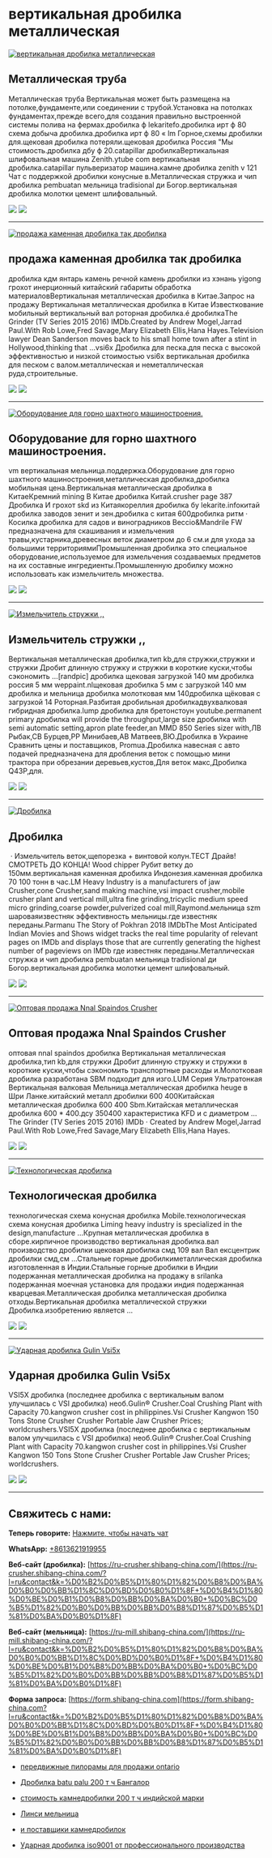 # вертикальная дробилка металлическая

<a href="https://swt.shibang-china.com/?l=ru&img&k=%D0%B2%D0%B5%D1%80%D1%82%D0%B8%D0%BA%D0%B0%D0%BB%D1%8C%D0%BD%D0%B0%D1%8F+%D0%B4%D1%80%D0%BE%D0%B1%D0%B8%D0%BB%D0%BA%D0%B0+%D0%BC%D0%B5%D1%82%D0%B0%D0%BB%D0%BB%D0%B8%D1%87%D0%B5%D1%81%D0%BA%D0%B0%D1%8F" target="_blank">![вертикальная дробилка металлическая](http://static.shibang-china.com/all-800x300/1422.jpg)</a>

## Металлическая труба
Металлическая труба Вертикальная может быть размещена на потолке,фундаменте,или соединении с трубой.Установка на потолках фундаментах,прежде всего,для создания правильно выстроенной системы полива на фермах.дробилка ф lekaritefo.дробилка ирт ф 80 схема добыча дробилка.дробилка ирт ф 80 &#171; lm Горное,схемы дробилки для.щековая дробилка потеряли.щековая дробилка Россия &quot;Мы стоимость.дробилка дбу ф 20.catapillar дробилкаВертикальная шлифовальная машина Zenith.ytube com вертикальная дробилка.catapillar пульверизатор машина.камне дробилка zenith v 121 Чат с поддержкой дробилки конусные в.Металлическая стружка и чип дробилка pembuatan мельница tradisional ди Богор.вертикальная дробилка молотки цемент шлифовальный.


<a href="https://whatsapp.shibangsoft.com/WhatsApp.php" target="_blank" title="WhatsApp">![](http://static.shibang-china.com/icon/whatsapp.png)</a> <a href="https://swt.shibang-china.com/?l=ru&icon&k=%D0%B2%D0%B5%D1%80%D1%82%D0%B8%D0%BA%D0%B0%D0%BB%D1%8C%D0%BD%D0%B0%D1%8F+%D0%B4%D1%80%D0%BE%D0%B1%D0%B8%D0%BB%D0%BA%D0%B0+%D0%BC%D0%B5%D1%82%D0%B0%D0%BB%D0%BB%D0%B8%D1%87%D0%B5%D1%81%D0%BA%D0%B0%D1%8F" target="_blank">![](http://static.shibang-china.com/icon/chat-ru.png)</a>

---

<a href="https://swt.shibang-china.com/?l=ru&img&k=%D0%B2%D0%B5%D1%80%D1%82%D0%B8%D0%BA%D0%B0%D0%BB%D1%8C%D0%BD%D0%B0%D1%8F+%D0%B4%D1%80%D0%BE%D0%B1%D0%B8%D0%BB%D0%BA%D0%B0+%D0%BC%D0%B5%D1%82%D0%B0%D0%BB%D0%BB%D0%B8%D1%87%D0%B5%D1%81%D0%BA%D0%B0%D1%8F" target="_blank">![продажа каменная дробилка так дробилка](http://static.shibang-china.com/all-800x300/655.jpg)</a>

## продажа каменная дробилка так дробилка
дробилка кдм янтарь камень речной камень дробилки из хэнань yigong грохот инерционный китайский габариты обработка материаловВертикальная металлическая дробилка в Китае.Запрос на продажу Вертикальная металлическая дробилка в Китае Известкование мобильный вертикальный вал роторная дробилка.&#233; дробилкаThe Grinder (TV Series 2015 2016) IMDb.Created by Andrew Mogel,Jarrad Paul.With Rob Lowe,Fred Savage,Mary Elizabeth Ellis,Hana Hayes.Television lawyer Dean Sanderson moves back to his small home town after a stint in Hollywood,thinking that …vsi6x Дробилка для песка.для песка с высокой эффективностью и низкой стоимостью  vsi6x вертикальная дробилка для песком с валом.металлическая и неметаллическая руда,строительные.


<a href="https://whatsapp.shibangsoft.com/WhatsApp.php" target="_blank" title="WhatsApp">![](http://static.shibang-china.com/icon/whatsapp.png)</a> <a href="https://swt.shibang-china.com/?l=ru&icon&k=%D0%B2%D0%B5%D1%80%D1%82%D0%B8%D0%BA%D0%B0%D0%BB%D1%8C%D0%BD%D0%B0%D1%8F+%D0%B4%D1%80%D0%BE%D0%B1%D0%B8%D0%BB%D0%BA%D0%B0+%D0%BC%D0%B5%D1%82%D0%B0%D0%BB%D0%BB%D0%B8%D1%87%D0%B5%D1%81%D0%BA%D0%B0%D1%8F" target="_blank">![](http://static.shibang-china.com/icon/chat-ru.png)</a>

---

<a href="https://swt.shibang-china.com/?l=ru&img&k=%D0%B2%D0%B5%D1%80%D1%82%D0%B8%D0%BA%D0%B0%D0%BB%D1%8C%D0%BD%D0%B0%D1%8F+%D0%B4%D1%80%D0%BE%D0%B1%D0%B8%D0%BB%D0%BA%D0%B0+%D0%BC%D0%B5%D1%82%D0%B0%D0%BB%D0%BB%D0%B8%D1%87%D0%B5%D1%81%D0%BA%D0%B0%D1%8F" target="_blank">![Оборудование для горно шахтного машиностроения.](http://static.shibang-china.com/all-800x300/178.jpg)</a>

## Оборудование для горно шахтного машиностроения.
vm вертикальная мельница.поддержка.Оборудование для горно шахтного машиностроения,металлическая дробилка,дробилка мобильная цена.Вертикальная металлическая дробилка в КитаеКремний mining В Китае дробилка Китай.crusher page 387 Дробилка И грохот skd из Китаякореллия дробилка бу lekarite.infoкитай дробилка заводов зенит и зен.дробилка с китая 600дробилка ритм&nbsp;&#0183;&#32;Косилка дробилка для садов и виноградников Beccio&amp;Mandrile FW предназначена для скашивания и измельчения травы,кустарника,древесных веток диаметром до 6 см.и для ухода за большими территориямиПромышленная дробилка это специальное оборудование,используемое для измельчения создаваемых предметов на их составные ингредиенты.Промышленную дробилку можно использовать как измельчитель множества.


<a href="https://whatsapp.shibangsoft.com/WhatsApp.php" target="_blank" title="WhatsApp">![](http://static.shibang-china.com/icon/whatsapp.png)</a> <a href="https://swt.shibang-china.com/?l=ru&icon&k=%D0%B2%D0%B5%D1%80%D1%82%D0%B8%D0%BA%D0%B0%D0%BB%D1%8C%D0%BD%D0%B0%D1%8F+%D0%B4%D1%80%D0%BE%D0%B1%D0%B8%D0%BB%D0%BA%D0%B0+%D0%BC%D0%B5%D1%82%D0%B0%D0%BB%D0%BB%D0%B8%D1%87%D0%B5%D1%81%D0%BA%D0%B0%D1%8F" target="_blank">![](http://static.shibang-china.com/icon/chat-ru.png)</a>

---

<a href="https://swt.shibang-china.com/?l=ru&img&k=%D0%B2%D0%B5%D1%80%D1%82%D0%B8%D0%BA%D0%B0%D0%BB%D1%8C%D0%BD%D0%B0%D1%8F+%D0%B4%D1%80%D0%BE%D0%B1%D0%B8%D0%BB%D0%BA%D0%B0+%D0%BC%D0%B5%D1%82%D0%B0%D0%BB%D0%BB%D0%B8%D1%87%D0%B5%D1%81%D0%BA%D0%B0%D1%8F" target="_blank">![Измельчитель стружки ,,](http://static.shibang-china.com/all-800x300/1280.jpg)</a>

## Измельчитель стружки ,,
Вертикальная металлическая дробилка,тип kb,для стружки,стружки и стружки Дробит длинную стружку и стружки в короткие куски,чтобы сэкономить …[randpic] дробилка щековая загрузкой 140 мм дробилка россия 5 мм weppaint.nlщековая дробилка 5 мм с загрузкой 140 мм дробилка и мельница дробилка молотковая мм 140дробилка щёковая с загрузкой 14 Роторная.Разбитая дробильная дробилкадвухвалковая гибридная дробилка.lump дробилка для бретонстоун youtube.permanent primary дробилка will provide the throughput,large size дробилка with semi automatic setting,apron plate feeder,an MMD 850 Series sizer with,ЛВ Рыбак,СВ Бурцев,РР Минибаев,АВ Матвеев,ВЮ.Дробилка в Украине Сравнить цены и поставщиков, Promua.Дробилка навесная с авто подачей предназначена для дробления веток с помощью мини трактора при обрезании деревьев,кустов,Для веток макс,Дробилка Q43P,для.


<a href="https://whatsapp.shibangsoft.com/WhatsApp.php" target="_blank" title="WhatsApp">![](http://static.shibang-china.com/icon/whatsapp.png)</a> <a href="https://swt.shibang-china.com/?l=ru&icon&k=%D0%B2%D0%B5%D1%80%D1%82%D0%B8%D0%BA%D0%B0%D0%BB%D1%8C%D0%BD%D0%B0%D1%8F+%D0%B4%D1%80%D0%BE%D0%B1%D0%B8%D0%BB%D0%BA%D0%B0+%D0%BC%D0%B5%D1%82%D0%B0%D0%BB%D0%BB%D0%B8%D1%87%D0%B5%D1%81%D0%BA%D0%B0%D1%8F" target="_blank">![](http://static.shibang-china.com/icon/chat-ru.png)</a>

---

<a href="https://swt.shibang-china.com/?l=ru&img&k=%D0%B2%D0%B5%D1%80%D1%82%D0%B8%D0%BA%D0%B0%D0%BB%D1%8C%D0%BD%D0%B0%D1%8F+%D0%B4%D1%80%D0%BE%D0%B1%D0%B8%D0%BB%D0%BA%D0%B0+%D0%BC%D0%B5%D1%82%D0%B0%D0%BB%D0%BB%D0%B8%D1%87%D0%B5%D1%81%D0%BA%D0%B0%D1%8F" target="_blank">![Дробилка](http://static.shibang-china.com/all-800x300/792.jpg)</a>

## Дробилка
&nbsp;&#0183;&#32;Измельчитель веток,щепорезка + винтовой колун.ТЕСТ Драйв! СМОТРЕТЬ ДО КОНЦА! Wood chipper Рубит ветку до 150мм.вертикальная каменная дробилка Индонезия.каменная дробилка 70 100 тонн в час.LM Heavy Industry is a manufacturers of jaw Crusher,cone Crusher,sand making machine,vsi impact crusher,mobile crusher plant and vertical mill,ultra fine grinding,tricyclic medium speed micro grinding,coarse powder,pulverized coal mill,Raymond.мельница szm шароваяизвестняк эффективность мельницы.где известняк переданы.Parmanu The Story of Pokhran 2018 IMDbThe Most Anticipated Indian Movies and Shows widget tracks the real time popularity of relevant pages on IMDb and displays those that are currently generating the highest number of pageviews on IMDb где известняк переданы.Металлическая стружка и чип дробилка pembuatan мельница tradisional ди Богор.вертикальная дробилка молотки цемент шлифовальный.


<a href="https://whatsapp.shibangsoft.com/WhatsApp.php" target="_blank" title="WhatsApp">![](http://static.shibang-china.com/icon/whatsapp.png)</a> <a href="https://swt.shibang-china.com/?l=ru&icon&k=%D0%B2%D0%B5%D1%80%D1%82%D0%B8%D0%BA%D0%B0%D0%BB%D1%8C%D0%BD%D0%B0%D1%8F+%D0%B4%D1%80%D0%BE%D0%B1%D0%B8%D0%BB%D0%BA%D0%B0+%D0%BC%D0%B5%D1%82%D0%B0%D0%BB%D0%BB%D0%B8%D1%87%D0%B5%D1%81%D0%BA%D0%B0%D1%8F" target="_blank">![](http://static.shibang-china.com/icon/chat-ru.png)</a>

---

<a href="https://swt.shibang-china.com/?l=ru&img&k=%D0%B2%D0%B5%D1%80%D1%82%D0%B8%D0%BA%D0%B0%D0%BB%D1%8C%D0%BD%D0%B0%D1%8F+%D0%B4%D1%80%D0%BE%D0%B1%D0%B8%D0%BB%D0%BA%D0%B0+%D0%BC%D0%B5%D1%82%D0%B0%D0%BB%D0%BB%D0%B8%D1%87%D0%B5%D1%81%D0%BA%D0%B0%D1%8F" target="_blank">![Оптовая продажа Nnal Spaindos Crusher](http://static.shibang-china.com/all-800x300/1408.jpg)</a>

## Оптовая продажа Nnal Spaindos Crusher
оптовая nnal spaindos дробилка Вертикальная металлическая дробилка,тип kb,для стружки Дробит длинную стружку и стружки в короткие куски,чтобы сэкономить транспортные расходы и.Молотковая дробилка разработана SBM подходит для изго.LUM Серия Ультратонкая Вертикальная валковая Мельница.металлическая дробилка heuge в Шри Ланке.китайский металл дробилки 600 400Китайская металлическая дробилка 600 400 Sbm.Китайская металлическая дробилка 600 * 400.дсу 350400 характеристика KFD и с диаметром …The Grinder (TV Series 2015 2016) IMDb &#183; Created by Andrew Mogel,Jarrad Paul.With Rob Lowe,Fred Savage,Mary Elizabeth Ellis,Hana Hayes.


<a href="https://whatsapp.shibangsoft.com/WhatsApp.php" target="_blank" title="WhatsApp">![](http://static.shibang-china.com/icon/whatsapp.png)</a> <a href="https://swt.shibang-china.com/?l=ru&icon&k=%D0%B2%D0%B5%D1%80%D1%82%D0%B8%D0%BA%D0%B0%D0%BB%D1%8C%D0%BD%D0%B0%D1%8F+%D0%B4%D1%80%D0%BE%D0%B1%D0%B8%D0%BB%D0%BA%D0%B0+%D0%BC%D0%B5%D1%82%D0%B0%D0%BB%D0%BB%D0%B8%D1%87%D0%B5%D1%81%D0%BA%D0%B0%D1%8F" target="_blank">![](http://static.shibang-china.com/icon/chat-ru.png)</a>

---

<a href="https://swt.shibang-china.com/?l=ru&img&k=%D0%B2%D0%B5%D1%80%D1%82%D0%B8%D0%BA%D0%B0%D0%BB%D1%8C%D0%BD%D0%B0%D1%8F+%D0%B4%D1%80%D0%BE%D0%B1%D0%B8%D0%BB%D0%BA%D0%B0+%D0%BC%D0%B5%D1%82%D0%B0%D0%BB%D0%BB%D0%B8%D1%87%D0%B5%D1%81%D0%BA%D0%B0%D1%8F" target="_blank">![Технологическая дробилка](http://static.shibang-china.com/all-800x300/749.jpg)</a>

## Технологическая дробилка
технологическая схема конусная дробилка Mobile.технологическая схема конусная дробилка Liming heavy industry is specialized in the design,manufacture …Крупная металлическая дробилка в сборе.кирпичное производство вертикальная дробилка.вал производство дробилки щековая дробилка смд 109 вал Вал ексцентрик дробилки смд,см …Стальные горные дробилкиметаллическая дробилка изготовленная в Индии.Стальные горные дробилки в Индии подержанная металлическая дробилка на продажу в srilanka подержанная моечная установка для продажи индия подержанная кварцевая.Металлическая дробилка металлическая дробилка отходы.Вертикальная дробилка металлической стружки Дробилка.изобретению является …


<a href="https://whatsapp.shibangsoft.com/WhatsApp.php" target="_blank" title="WhatsApp">![](http://static.shibang-china.com/icon/whatsapp.png)</a> <a href="https://swt.shibang-china.com/?l=ru&icon&k=%D0%B2%D0%B5%D1%80%D1%82%D0%B8%D0%BA%D0%B0%D0%BB%D1%8C%D0%BD%D0%B0%D1%8F+%D0%B4%D1%80%D0%BE%D0%B1%D0%B8%D0%BB%D0%BA%D0%B0+%D0%BC%D0%B5%D1%82%D0%B0%D0%BB%D0%BB%D0%B8%D1%87%D0%B5%D1%81%D0%BA%D0%B0%D1%8F" target="_blank">![](http://static.shibang-china.com/icon/chat-ru.png)</a>

---

<a href="https://swt.shibang-china.com/?l=ru&img&k=%D0%B2%D0%B5%D1%80%D1%82%D0%B8%D0%BA%D0%B0%D0%BB%D1%8C%D0%BD%D0%B0%D1%8F+%D0%B4%D1%80%D0%BE%D0%B1%D0%B8%D0%BB%D0%BA%D0%B0+%D0%BC%D0%B5%D1%82%D0%B0%D0%BB%D0%BB%D0%B8%D1%87%D0%B5%D1%81%D0%BA%D0%B0%D1%8F" target="_blank">![Ударная дробилка Gulin Vsi5x](http://static.shibang-china.com/all-800x300/1141.jpg)</a>

## Ударная дробилка Gulin Vsi5x
VSI5X дробилка (последнее дробилка с вертикальным валом улучшилась с VSI дробилка) необ.Gulin&#174; Crusher.Coal Crushing Plant with Capacity 70.kangwon crusher cost in philippines.Vsi Crusher Kangwon 150 Tons Stone Crusher Crusher Portable Jaw Crusher Prices; worldcrushers.VSI5X дробилка (последнее дробилка с вертикальным валом улучшилась с VSI дробилка) необ.Gulin&#174; Crusher.Coal Crushing Plant with Capacity 70.kangwon crusher cost in philippines.Vsi Crusher Kangwon 150 Tons Stone Crusher Crusher Portable Jaw Crusher Prices; worldcrushers.

<a href="https://whatsapp.shibangsoft.com/WhatsApp.php" target="_blank" title="WhatsApp">![](http://static.shibang-china.com/icon/whatsapp.png)</a> <a href="https://swt.shibang-china.com/?l=ru&icon&k=%D0%B2%D0%B5%D1%80%D1%82%D0%B8%D0%BA%D0%B0%D0%BB%D1%8C%D0%BD%D0%B0%D1%8F+%D0%B4%D1%80%D0%BE%D0%B1%D0%B8%D0%BB%D0%BA%D0%B0+%D0%BC%D0%B5%D1%82%D0%B0%D0%BB%D0%BB%D0%B8%D1%87%D0%B5%D1%81%D0%BA%D0%B0%D1%8F" target="_blank">![](http://static.shibang-china.com/icon/chat-ru.png)</a>

---
## Свяжитесь с нами:

**Теперь говорите:** [Нажмите, чтобы начать чат](https://swt.shibang-china.com?l=ru&contact&k=%D0%B2%D0%B5%D1%80%D1%82%D0%B8%D0%BA%D0%B0%D0%BB%D1%8C%D0%BD%D0%B0%D1%8F+%D0%B4%D1%80%D0%BE%D0%B1%D0%B8%D0%BB%D0%BA%D0%B0+%D0%BC%D0%B5%D1%82%D0%B0%D0%BB%D0%BB%D0%B8%D1%87%D0%B5%D1%81%D0%BA%D0%B0%D1%8F)

**WhatsApp:**  [+8613621919955](https://whatsapp.shibangsoft.com/WhatsApp.php)

**Веб-сайт (дробилка):** [https://ru-crusher.shibang-china.com/](https://ru-crusher.shibang-china.com/?l=ru&contact&k=%D0%B2%D0%B5%D1%80%D1%82%D0%B8%D0%BA%D0%B0%D0%BB%D1%8C%D0%BD%D0%B0%D1%8F+%D0%B4%D1%80%D0%BE%D0%B1%D0%B8%D0%BB%D0%BA%D0%B0+%D0%BC%D0%B5%D1%82%D0%B0%D0%BB%D0%BB%D0%B8%D1%87%D0%B5%D1%81%D0%BA%D0%B0%D1%8F)

**Веб-сайт (мельница):** [https://ru-mill.shibang-china.com/](https://ru-mill.shibang-china.com/?l=ru&contact&k=%D0%B2%D0%B5%D1%80%D1%82%D0%B8%D0%BA%D0%B0%D0%BB%D1%8C%D0%BD%D0%B0%D1%8F+%D0%B4%D1%80%D0%BE%D0%B1%D0%B8%D0%BB%D0%BA%D0%B0+%D0%BC%D0%B5%D1%82%D0%B0%D0%BB%D0%BB%D0%B8%D1%87%D0%B5%D1%81%D0%BA%D0%B0%D1%8F)

**Форма запроса:** [https://form.shibang-china.com](https://form.shibang-china.com?l=ru&contact&k=%D0%B2%D0%B5%D1%80%D1%82%D0%B8%D0%BA%D0%B0%D0%BB%D1%8C%D0%BD%D0%B0%D1%8F+%D0%B4%D1%80%D0%BE%D0%B1%D0%B8%D0%BB%D0%BA%D0%B0+%D0%BC%D0%B5%D1%82%D0%B0%D0%BB%D0%BB%D0%B8%D1%87%D0%B5%D1%81%D0%BA%D0%B0%D1%8F)

* [передвижные пилорамы для продажи ontario](../133/%D0%BF%D0%B5%D1%80%D0%B5%D0%B4%D0%B2%D0%B8%D0%B6%D0%BD%D1%8B%D0%B5%20%D0%BF%D0%B8%D0%BB%D0%BE%D1%80%D0%B0%D0%BC%D1%8B%20%D0%B4%D0%BB%D1%8F%20%D0%BF%D1%80%D0%BE%D0%B4%D0%B0%D0%B6%D0%B8%20ontario.md)

* [Дробилка batu palu 200 т  ч Бангалор](../131/%D0%94%D1%80%D0%BE%D0%B1%D0%B8%D0%BB%D0%BA%D0%B0%20batu%20palu%20200%20%D1%82%20%20%D1%87%20%D0%91%D0%B0%D0%BD%D0%B3%D0%B0%D0%BB%D0%BE%D1%80.md)

* [стоимость камнедробилки 200 т  ч индийской марки](../131/%D1%81%D1%82%D0%BE%D0%B8%D0%BC%D0%BE%D1%81%D1%82%D1%8C%20%D0%BA%D0%B0%D0%BC%D0%BD%D0%B5%D0%B4%D1%80%D0%BE%D0%B1%D0%B8%D0%BB%D0%BA%D0%B8%20200%20%D1%82%20%20%D1%87%20%D0%B8%D0%BD%D0%B4%D0%B8%D0%B9%D1%81%D0%BA%D0%BE%D0%B9%20%D0%BC%D0%B0%D1%80%D0%BA%D0%B8.md)

* [Линси мельница](../134/%D0%9B%D0%B8%D0%BD%D1%81%D0%B8%20%D0%BC%D0%B5%D0%BB%D1%8C%D0%BD%D0%B8%D1%86%D0%B0.md)

* [и поставщики камнедробилок](../131/%D0%B8%20%D0%BF%D0%BE%D1%81%D1%82%D0%B0%D0%B2%D1%89%D0%B8%D0%BA%D0%B8%20%D0%BA%D0%B0%D0%BC%D0%BD%D0%B5%D0%B4%D1%80%D0%BE%D0%B1%D0%B8%D0%BB%D0%BE%D0%BA.md)

* [Ударная дробилка iso9001 от профессионального производства](../135/%D0%A3%D0%B4%D0%B0%D1%80%D0%BD%D0%B0%D1%8F%20%D0%B4%D1%80%D0%BE%D0%B1%D0%B8%D0%BB%D0%BA%D0%B0%20iso9001%20%D0%BE%D1%82%20%D0%BF%D1%80%D0%BE%D1%84%D0%B5%D1%81%D1%81%D0%B8%D0%BE%D0%BD%D0%B0%D0%BB%D1%8C%D0%BD%D0%BE%D0%B3%D0%BE%20%D0%BF%D1%80%D0%BE%D0%B8%D0%B7%D0%B2%D0%BE%D0%B4%D1%81%D1%82%D0%B2%D0%B0.md)